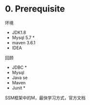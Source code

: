 # 0. Prerequisite

环境

- JDK1.8
- Mysql 5.7 *
- maven 3.6.1
- IDEA

回顾

- JDBC *
- Mysql
- Java se
- Maven
- Junit *

SSM框架中的M，最快学习方式，官方文档

